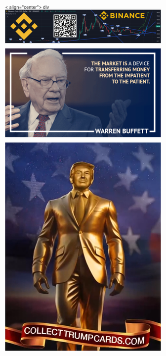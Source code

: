< align="center">
  div
  ![Bitcoin to the Moon 🚀🌕📈 $BTC (Bitcoin) and Binance Coin ($BNB) will soon reach a new all-time high, let me explain why I think that Customizable Cryptocurrency Dashboard with Chart Candlestick Price Movement Volume Bull market bullish Trend](Images/Binance_chart.png)
  
  !["The market is a device for transferring money from the impatient to the patient" 👨‍💼 Warren Buffett 📈 #Quotes #buythedip #TradingLegends #Quote #HodlStrong 💪 $BTC ,$ETH ,$BNB 📈🚀🌕](Images/Warren_Buffett_quote.png)
  
  ![Collect Trump Cards Dot Com NFT Crypto Collectible](Images/CollectTrumpCardsDotCom.png)
</div>
